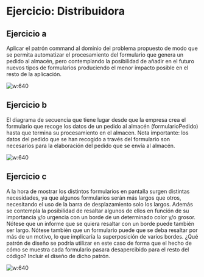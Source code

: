 # Ejercicio: Distribuidora

## Ejercicio a

Aplicar el patrón command al dominio del problema propuesto de modo que se permita automatizar el procesamiento del formulario que genera un pedido al almacén, pero contemplando la posibilidad de añadir en el futuro nuevos tipos de formularios produciendo el menor impacto posible en el resto de la aplicación.

![w:640](img/itWorks.png)

## Ejercicio b

El diagrama de secuencia que tiene lugar desde que la empresa crea el formulario que recoge los datos de un pedido al almacén (formularioPedido) hasta que termina su procesamiento en el almacen.
Nota importante: los datos del pedido que se han recogido a través del formulario son necesarios para la elaboración del pedido que se envía al almacén.

![w:640](img/itWorks.png)

## Ejercicio c

A la hora de mostrar los distintos formularios en pantalla surgen distintas necesidades, ya que algunos formularios serán más largos que otros, necesitando el uso de la barra de desplazamiento solo los largos. Además se contempla la posibilidad de resaltar algunos de ellos en función de su importancia y/o urgencia con un borde de un determinado color y/o grosor. Nótese que un informe que se quiera resaltar con un
borde puede también ser largo. Nótese también que un formulario puede que se deba resaltar por más de un motivo, lo que implicaría la superposición de varios bordes.
¿Qué patrón de diseño se podría utilizar en este caso de forma que el hecho de cómo se muestra cada formulario pasara desapercibido para el resto del código? Incluir el diseño de dicho patrón.

![w:640](img/itWorks.png)
